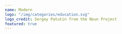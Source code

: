 ```yaml
---
name: Modern
logo: "/img/categories/education.svg"
logo_credit: Sergey Patutin from the Noun Project
featured: true
---
```

